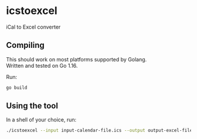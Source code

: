 # icstoexcel

iCal to Excel converter


## Compiling

This should work on most platforms supported by Golang.  
Written and tested on Go 1.16.

Run:

```sh
go build
```

## Using the tool

In a shell of your choice, run:

```sh
./icstoexcel --input input-calendar-file.ics --output output-excel-file.xlsx
```
